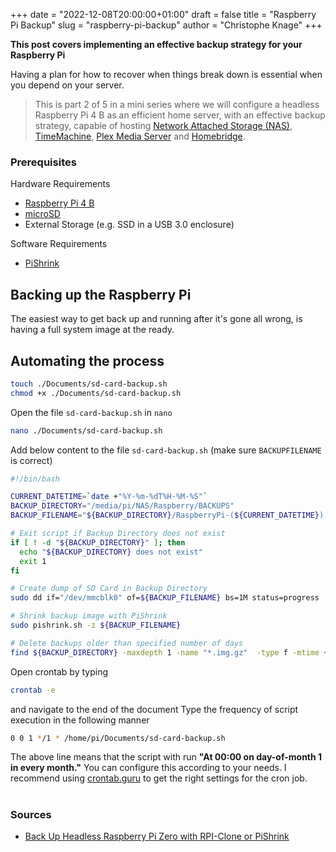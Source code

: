 +++
date = "2022-12-08T20:00:00+01:00"
draft = false
title = "Raspberry Pi Backup"
slug = "raspberry-pi-backup"
author = "Christophe Knage"
+++

**This post covers implementing an effective backup strategy for your Raspberry Pi**

Having a plan for how to recover when things break down is essential when you depend on your server.

> This is part 2 of 5 in a mini series where we will configure a headless Raspberry Pi 4 B as an efficient home server, with an effective backup strategy, capable of hosting [Network Attached Storage (NAS)](https://en.wikipedia.org/wiki/Network-attached_storage), [TimeMachine](https://support.apple.com/en-gb/HT201250), [Plex Media Server](https://www.plex.tv) and [Homebridge](https://homebridge.io).

### Prerequisites

Hardware Requirements
- [Raspberry Pi 4 B](https://www.raspberrypi.com/products/raspberry-pi-4-model-b/)
- [microSD](https://www.raspberrypi.com/documentation/computers/getting-started.html#sd-cards)
- External Storage (e.g. SSD in a USB 3.0 enclosure)

Software Requirements
- [PiShrink](https://github.com/Drewsif/PiShrink)

## Backing up the Raspberry Pi

The easiest way to get back up and running after it's gone all wrong, is having a full system image at the ready.

## Automating the process


```bash
touch ./Documents/sd-card-backup.sh
chmod +x ./Documents/sd-card-backup.sh
```

Open the file `sd-card-backup.sh` in `nano`

```bash
nano ./Documents/sd-card-backup.sh
```

Add below content to the file `sd-card-backup.sh` (make sure `BACKUPFILENAME` is correct)
```bash
#!/bin/bash

CURRENT_DATETIME=`date +"%Y-%m-%dT%H-%M-%S"`
BACKUP_DIRECTORY="/media/pi/NAS/Raspberry/BACKUPS"
BACKUP_FILENAME="${BACKUP_DIRECTORY}/RaspberryPi-(${CURRENT_DATETIME}).img"

# Exit script if Backup Directory does not exist
if [ ! -d "${BACKUP_DIRECTORY}" ]; then
  echo "${BACKUP_DIRECTORY} does not exist"
  exit 1
fi

# Create dump of SD Card in Backup Directory
sudo dd if="/dev/mmcblk0" of=${BACKUP_FILENAME} bs=1M status=progress

# Shrink backup image with PiShrink
sudo pishrink.sh -z ${BACKUP_FILENAME}

# Delete backups older than specified number of days
find ${BACKUP_DIRECTORY} -maxdepth 1 -name "*.img.gz"  -type f -mtime +365  -delete
```

Open crontab by typing 

```bash
crontab -e
```

and navigate to the end of the document
Type the frequency of script execution in the following manner

```bash
0 0 1 */1 * /home/pi/Documents/sd-card-backup.sh
```

The above line means that the script with run **"At 00:00 on day-of-month 1 in every month."** You can configure this according to your needs. I recommend using [crontab.guru](https://crontab.guru/#0_4_*/21_*_*) to get the right settings for the cron job.

#
### Sources

- [Back Up Headless Raspberry Pi Zero with RPI-Clone or PiShrink](https://robotzero.one/headless-pi-zero-backup-clone/)